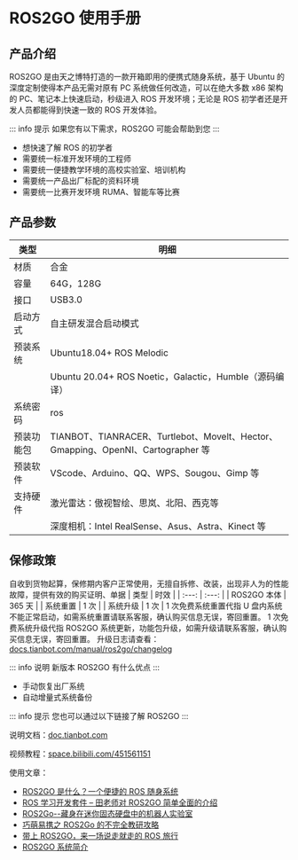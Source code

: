 # ROS2GO 使用手册

## 产品介绍
ROS2GO 是由天之博特打造的一款开箱即用的便携式随身系统，基于 Ubuntu 的深度定制使得本产品无需对原有 PC 系统做任何改造，可以在绝大多数 x86 架构的 PC、笔记本上快速启动，秒级进入 ROS 开发环境；无论是 ROS 初学者还是开发人员都能得到快速一致的 ROS 开发体验。

::: info 提示
如果您有以下需求，ROS2GO 可能会帮助到您
:::

- 想快速了解 ROS 的初学者
- 需要统一标准开发环境的工程师
- 需要统一便捷教学环境的高校实验室、培训机构
- 需要统一产品出厂标配的资料环境
- 需要统一比赛开发环境 RUMA、智能车等比赛

## 产品参数
| 类型 | 明细 |
| --- | --- |
| 材质 | 合金 |
| 容量 | 64G，128G |
| 接口 | USB3.0 |
| 启动方式 | 自主研发混合启动模式 |
| 预装系统 | Ubuntu18.04+ ROS Melodic |
|  | Ubuntu 20.04+ ROS Noetic，Galactic，Humble（源码编译） |
| 系统密码  |   ros |
| 预装功能包 | TIANBOT、TIANRACER、Turtlebot、Movelt、Hector、Gmapping、OpenNI、Cartographer 等 |
| 预装软件 | VScode、Arduino、QQ、WPS、Sougou、Gimp 等 |
| 支持硬件 | 激光雷达：傲视智绘、思岚、北阳、西克等 |
|  | 深度相机：Intel RealSense、Asus、Astra、Kinect 等 |


## 保修政策
自收到货物起算，保修期内客户正常使用，无擅自拆修、改装，出现非人为的性能故障，提供有效的购买证明、单据
| 类型   |   时效  |
| :---: | :---: |
|  ROS2GO 本体  |   365 天  |
|  系统重置  |  1 次  |
|  系统升级  |  1 次  |
1 次免费系统重置代指 U 盘内系统不能正常启动，如需系统重置请联系客服，确认购买信息无误，寄回重置。
1 次免费系统升级代指 ROS2GO 系统更新，功能包升级，如需升级请联系客服，确认购买信息无误，寄回重置。
升级日志请查看：[docs.tianbot.com/manual/ros2go/changelog](/manual/ros2go/changelog)

::: info 说明
新版本 ROS2GO 有什么优点
:::

- 手动恢复出厂系统
- 自动增量式系统备份

::: info 提示
您也可以通过以下链接了解 ROS2GO
:::

说明文档：[doc.tianbot.com](https://doc.tianbot.com)

视频教程：[space.bilibili.com/451561151](https://space.bilibili.com/451561151/channel/collectiondetail?sid=426454)

使用文章：
- [ROS2GO 是什么？一个便捷的 ROS 随身系统](https://zhuanlan.zhihu.com/p/47984126)  
- [ROS 学习开发套件 – 田老师对 ROS2GO 简单全面的介绍](https://www.tianbot.com/2018/11/11/81a4ef888b/)  
- [ROS2Go--藏身在迷你固态硬盘中的机器人实验室](https://blog.csdn.net/ZhangRelay/article/details/83096996)   
- [巧萌易携之 ROS2Go 的不完全教研攻略](https://blog.csdn.net/zhangrelay/article/details/83615341)   
- [带上 ROS2GO，来一场说走就走的 ROS 旅行](http://www.guyuehome.com/2237)  
- [ROS2GO 系统简介](http://www.corvin.cn/990.html)  

